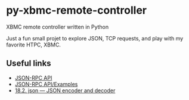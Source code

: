 py-xbmc-remote-controller
=========================

XBMC remote controller written in Python

Just a fun small projet to explore JSON, TCP requests, and play with my favorite HTPC, XBMC.

## Useful links

+ [JSON-RPC API][1]
+ [JSON-RPC API/Examples][2]
+ [18.2. json — JSON encoder and decoder][3]

[1]: http://wiki.xbmc.org/?title=JSON-RPC_API
[2]: http://wiki.xbmc.org/index.php?title=JSON-RPC_API/Examples
[3]: http://docs.python.org/2/library/json.html

